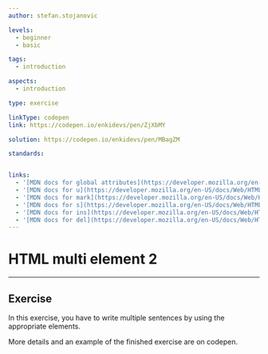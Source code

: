 ```yaml
---
author: stefan.stojanovic

levels:
  - beginner
  - basic

tags:
  - introduction

aspects:
  - introduction

type: exercise

linkType: codepen
link: https://codepen.io/enkidevs/pen/ZjXbMY

solution: https://codepen.io/enkidevs/pen/MBagZM

standards:


links:
  - '[MDN docs for global attributes](https://developer.mozilla.org/en-US/docs/Web/HTML/Global_attributes){website}'
  - '[MDN docs for u](https://developer.mozilla.org/en-US/docs/Web/HTML/Element/u){website}'
  - '[MDN docs for mark](https://developer.mozilla.org/en-US/docs/Web/HTML/Element/mark){website}'
  - '[MDN docs for s](https://developer.mozilla.org/en-US/docs/Web/HTML/Element/s){website}'
  - '[MDN docs for ins](https://developer.mozilla.org/en-US/docs/Web/HTML/Element/ins){website}'
  - '[MDN docs for del](https://developer.mozilla.org/en-US/docs/Web/HTML/Element/del){website}'
---
```

# HTML multi element 2
---

## Exercise
In this exercise, you have to write multiple sentences by using the appropriate elements.

More details and an example of the finished exercise are on codepen.
